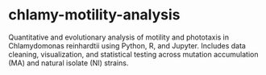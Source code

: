 # chlamy-motility-analysis
Quantitative and evolutionary analysis of motility and phototaxis in Chlamydomonas reinhardtii using Python, R, and Jupyter. Includes data cleaning, visualization, and statistical testing across mutation accumulation (MA) and natural isolate (NI) strains.
